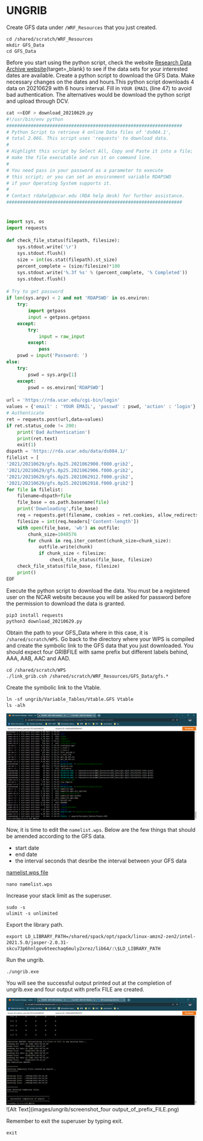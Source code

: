 # UNGRIB 

Create GFS data under `/WRF_Resources` that you just created. 

    cd /shared/scratch/WRF_Resources
    mkdir GFS_Data
    cd GFS_Data

Before you start using the python script, check the website [Research Data Archive website](https://rda.ucar.edu/datasets/ds084.1/index.html){target=_blank} to see if the data sets for your interested dates are available. Create a python script to download the GFS Data. Make necessary changes on the dates and hours.This python script downloads 4 data on 20210629 with 6 hours interval. Fill in `YOUR EMAIL` (line 47) to avoid bad authentication. The alternatives would be download the python script and upload through DCV.

``` py linenums="1" hl_lines="47" title="download_20210629.py"
cat <<EOF > download_20210629.py
#!/usr/bin/env python
#################################################################
# Python Script to retrieve 4 online Data files of 'ds084.1',
# total 2.06G. This script uses 'requests' to download data.
#
# Highlight this script by Select All, Copy and Paste it into a file;
# make the file executable and run it on command line.
#
# You need pass in your password as a parameter to execute
# this script; or you can set an environment variable RDAPSWD
# if your Operating System supports it.
#
# Contact rdahelp@ucar.edu (RDA help desk) for further assistance.
#################################################################


import sys, os
import requests

def check_file_status(filepath, filesize):
    sys.stdout.write('\r')
    sys.stdout.flush()
    size = int(os.stat(filepath).st_size)
    percent_complete = (size/filesize)*100
    sys.stdout.write('%.3f %s' % (percent_complete, '% Completed'))
    sys.stdout.flush()

# Try to get password
if len(sys.argv) < 2 and not 'RDAPSWD' in os.environ:
    try:
        import getpass
        input = getpass.getpass
    except:
        try:
            input = raw_input
        except:
            pass
    pswd = input('Password: ')
else:
    try:
        pswd = sys.argv[1]
    except:
        pswd = os.environ['RDAPSWD']

url = 'https://rda.ucar.edu/cgi-bin/login'
values = {'email' : 'YOUR EMAIL', 'passwd' : pswd, 'action' : 'login'}
# Authenticate
ret = requests.post(url,data=values)
if ret.status_code != 200:
    print('Bad Authentication')
    print(ret.text)
    exit(1)
dspath = 'https://rda.ucar.edu/data/ds084.1/'
filelist = [
'2021/20210629/gfs.0p25.2021062900.f000.grib2',
'2021/20210629/gfs.0p25.2021062906.f000.grib2',
'2021/20210629/gfs.0p25.2021062912.f000.grib2',
'2021/20210629/gfs.0p25.2021062918.f000.grib2']
for file in filelist:
    filename=dspath+file
    file_base = os.path.basename(file)
    print('Downloading',file_base)
    req = requests.get(filename, cookies = ret.cookies, allow_redirects=True, stream=True)
    filesize = int(req.headers['Content-length'])
    with open(file_base, 'wb') as outfile:
        chunk_size=1048576
        for chunk in req.iter_content(chunk_size=chunk_size):
            outfile.write(chunk)
            if chunk_size < filesize:
                check_file_status(file_base, filesize)
    check_file_status(file_base, filesize)
    print()
EOF
```


Execute the python script to download the data. You must be a registered user on the NCAR website because you will be asked for password before the permission to download the data is granted.

    pip3 install requests    
    python3 download_20210629.py


Obtain the path to your GFS_Data where in this case, it is `/shared/scratch/WPS`. Go back to the directory where your WPS is compiled and create the symbolic link to the GFS data that you just downloaded. You should expect four GRIBFILE with same prefix but different labels behind, AAA, AAB, AAC and AAD.


    cd /shared/scratch/WPS
    ./link_grib.csh /shared/scratch/WRF_Resources/GFS_Data/gfs.*


Create the symbolic link to the Vtable.

    ln -sf ungrib/Variable_Tables/Vtable.GFS Vtable
    ls -alh

![Alt Text](images/ungrib/four_gribfiles_and_vtable.png)


Now, it is time to edit the `namelist.wps`. Below are the few things that should be amended according to the GFS data. 

- start date 
- end date 
- the interval seconds that desribe the interval between your GFS data

[namelist.wps file](../WRF-ARW/resources/#namelist.wps)

```
nano namelist.wps
```

Increase your stack limit as the superuser.

    sudo -s
    ulimit -s unlimited

Export the library path.

    export LD_LIBRARY_PATH=/shared/spack/opt/spack/linux-amzn2-zen2/intel-2021.5.0/jasper-2.0.31-skcu73p6hnlgov6teechaq6muly2xrez/lib64/:\$LD_LIBRARY_PATH


Run the ungrib.

    ./ungrib.exe


You will see the successful output printed out at the completion of ungrib.exe and four output with prefix FILE are created.

![Alt Text](images/ungrib/successful_ungrib_output_printed.png)
![Alt Text](images/ungrib/screenshot_four output_of_prefix_FILE.png)

Remember to exit the superuser by typing exit.

    exit